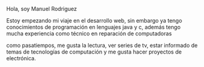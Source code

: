 Hola, soy Manuel Rodriguez 

Estoy empezando mi viaje en el desarrollo web, sin embargo ya tengo conocimientos de programación en lenguajes java y c, 
además tengo mucha experiencia como técnico en reparación de computadoras

como pasatiempos, me gusta la lectura, ver series de tv, estar informado de temas de tecnologías de computación y me gusta 
hacer proyectos de electrónica.
